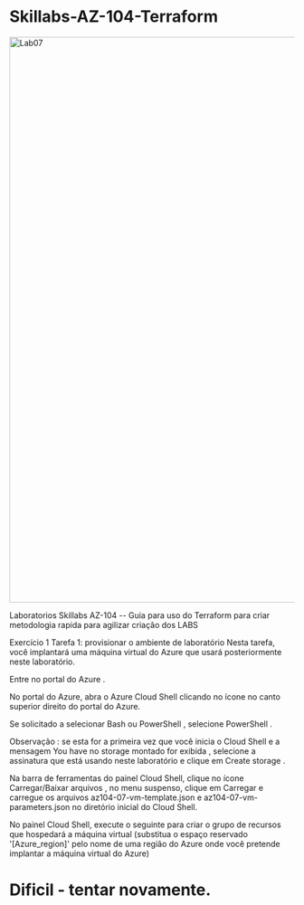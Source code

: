 # Skillabs-AZ-104-Terraform

</p>
<img src="https://user-images.githubusercontent.com/91704169/249544860-225df001-32fe-4cef-976b-bca5e9751f65.png" min-width=1000px" max-width="100px" width="1000px" align="centter" alt="Lab07">

Laboratorios Skillabs AZ-104 -- Guia para uso do Terraform para criar metodologia rapida para agilizar criação dos LABS

Exercício 1
Tarefa 1: provisionar o ambiente de laboratório
Nesta tarefa, você implantará uma máquina virtual do Azure que usará posteriormente neste laboratório.

Entre no portal do Azure .

No portal do Azure, abra o Azure Cloud Shell clicando no ícone no canto superior direito do portal do Azure.

Se solicitado a selecionar Bash ou PowerShell , selecione PowerShell .

Observação : se esta for a primeira vez que você inicia o Cloud Shell e a mensagem You have no storage montado for exibida , selecione a assinatura que está usando neste laboratório e clique em Create storage .

Na barra de ferramentas do painel Cloud Shell, clique no ícone Carregar/Baixar arquivos , no menu suspenso, clique em Carregar e carregue os arquivos az104-07-vm-template.json e az104-07-vm-parameters.json no diretório inicial do Cloud Shell.

No painel Cloud Shell, execute o seguinte para criar o grupo de recursos que hospedará a máquina virtual (substitua o espaço reservado '[Azure_region]' pelo nome de uma região do Azure onde você pretende implantar a máquina virtual do Azure)


# Dificil - tentar novamente.
